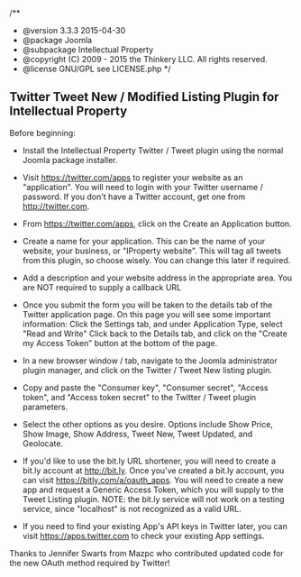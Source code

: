 /**
 * @version 3.3.3 2015-04-30
 * @package Joomla
 * @subpackage Intellectual Property
 * @copyright (C) 2009 - 2015 the Thinkery LLC. All rights reserved.
 * @license GNU/GPL see LICENSE.php
 */
 
 Twitter Tweet New / Modified Listing Plugin for Intellectual Property
 -----------------------------------------------------------------------
 
 Before beginning:
 
 + Install the Intellectual Property Twitter / Tweet plugin using the normal Joomla package installer.
 
 + Visit https://twitter.com/apps to register your website as an "application". You will need to login with your Twitter username / password. If you don't have a Twitter account, get one from http://twitter.com.
 
 + From https://twitter.com/apps, click on the Create an Application button.
 
 + Create a name for your application. This can be the name of your website, your business, or "IProperty website". This will tag all tweets from this plugin, so choose wisely. You  can change this later if required.
 
 + Add a description and your website address in the appropriate area. You are NOT required to supply a callback URL
 
 + Once you submit the form you will be taken to the details tab of the Twitter application page. On this page you will see some important information:
    Click the Settings tab, and under Application Type, select "Read and Write"
    Click back to the Details tab, and click on the "Create my Access Token" button at the bottom of the page.

 + In a new browser window / tab, navigate to the Joomla administrator plugin manager, and click on the Twitter / Tweet New listing plugin.

 + Copy and paste the "Consumer key", "Consumer secret", "Access token", and "Access token secret" to the Twitter / Tweet plugin parameters.
 
 + Select the other options as you desire. Options include Show Price, Show Image, Show Address, Tweet New, Tweet Updated, and Geolocate.
 
 + If you'd like to use the bit.ly URL shortener, you will need to create a bit.ly account at http://bit.ly. 
    Once you've created a bit.ly account, you can visit https://bitly.com/a/oauth_apps. You will need to create a new app and request a Generic Access Token, which you will supply to the Tweet Listing plugin.
    NOTE: the bit.ly service will not work on a testing service, since "localhost" is not recognized as a valid URL.
    
 + If you need to find your existing App's API keys in Twitter later, you can visit https://apps.twitter.com to check your existing App settings.

Thanks to Jennifer Swarts from Mazpc who contributed updated code for the new OAuth method required by Twitter!